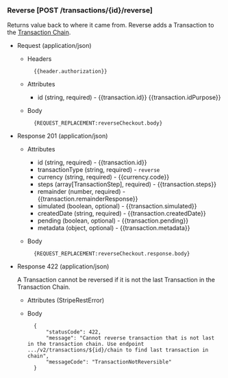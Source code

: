 ### Reverse [POST /transactions/{id}/reverse]
Returns value back to where it came from. Reverse adds a Transaction to the [Transaction Chain](#reference/0/transactions/list-transaction-chain).      

+ Request (application/json)

    + Headers
    
            {{header.authorization}}

    + Attributes
        + id (string, required) - {{transaction.id}}  {{transaction.idPurpose}}
     
    + Body

            {REQUEST_REPLACEMENT:reverseCheckout.body}

+ Response 201 (application/json)

    + Attributes
        + id (string, required) - {{transaction.id}}
        + transactionType (string, required) - `reverse`
        + currency (string, required) - {{currency.code}}
        + steps (array[TransactionStep], required) - {{transaction.steps}}
        + remainder (number, required) - {{transaction.remainderResponse}}
        + simulated (boolean, optional) - {{transaction.simulated}}
        + createdDate (string, required) - {{transaction.createdDate}}
        + pending (boolean, optional) - {{transaction.pending}}
        + metadata (object, optional) - {{transaction.metadata}}

    + Body

            {REQUEST_REPLACEMENT:reverseCheckout.response.body}

+ Response 422 (application/json)

    A Transaction cannot be reversed if it is not the last Transaction in the Transaction Chain. 

    + Attributes (StripeRestError)

    + Body

            {
                "statusCode": 422,
                "message": "Cannot reverse transaction that is not last in the transaction chain. Use endpoint .../v2/transactions/${id}/chain to find last transaction in chain",
                "messageCode": "TransactionNotReversible"
            }

